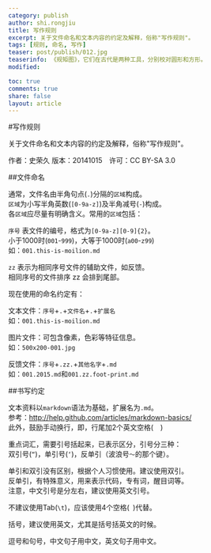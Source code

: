 ```yaml
---
category: publish
author: shi.rongjiu
title: 写作规则
excerpt: 关于文件命名和文本内容的约定及解释，俗称"写作规则"。
tags: [规则, 命名, 写作]
teaser: post/publish/012.jpg
teaserinfo: 《规矩图》，它们在古代是两种工具，分别校对圆形和方形。
modified: 

toc: true
comments: true
share: false
layout: article
---
```


#写作规则

关于文件命名和文本内容的约定及解释，俗称"写作规则"。

作者：史荣久  版本：20141015　许可：CC BY-SA 3.0

##文件命名

通常，文件名由半角句点(`.`)分隔的`区域`构成。  
`区域`为小写半角英数(`[0-9a-z]`)及半角减号(`-`)构成。  
各`区域`应尽量有明确含义。常用的`区域`包括：

`序号` 表文件的编号，格式为`[0-9a-z][0-9]{2}`。  
小于1000时(`001`-`999`)，大等于1000时(`a00`-`z99`)  
如：`001.this-is-moilion.md`

`zz` 表示为相同序号文件的辅助文件，如反馈。  
相同序号的文件排序 zz 会排到尾部。

现在使用的命名约定有：

文本文件：`序号`+`.`+`文件名`+`.`+`扩展名`  
如：`001.this-is-moilion.md`

图片文件：可包含像素，色彩等特征信息。  
如：`500x200-001.jpg`

反馈文件：`序号`+`.zz.`+`其他名字`+`.md`  
如：`001.2015.md`和`001.zz.foot-print.md`

##书写约定

文本资料以`markdown`语法为基础，扩展名为`.md`。  
参考：http://help.github.com/articles/markdown-basics/  
此外，鼓励手动换行，即，行尾加2个英文空格(`  `)  

重点词汇，需要引号括起来，已表示区分，引号分三种：  
双引号(`“`)，单引号(`‘`)，反单引（波浪号`～`的那个键）。

单引和双引没有区别，根据个人习惯使用。建议使用双引。  
反单引，有特殊意义，用来表示代码，专有词，醒目词等。  
注意，中文引号是分左右，建议使用英文引号。  

不建议使用Tab(`\t`)，应该使用4个空格(` `)代替。

括号，建议使用英文，尤其是括号括英文的时候。

逗号和句号，中文句子用中文，英文句子用中文。


